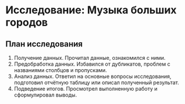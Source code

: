 # Исследование: Музыка больших городов
## План исследования
1. Получение данных. Прочитал данные, ознакомился с ними.
2. Предобработка данных. Избавился от дубликатов, проблем с названиями столбцов и пропусками.
3. Анализ данных. Ответил на основные вопросы исследования, подготовил отчётную таблицу или описал полученный результат.
4. Подведение итогов. Просмотрел выполненную работу и сформулировал выводы.
